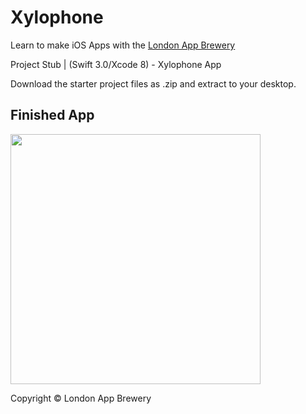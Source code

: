 # Xylophone
Learn to make iOS Apps with the [London App Brewery](http://online.londonappbrewery.com)

Project Stub | (Swift 3.0/Xcode 8) - Xylophone App

Download the starter project files as .zip and extract to your desktop. 

## Finished App
<img src="https://github.com/londonappbrewery/Images/blob/master/Xylophone.png" width="400">

Copyright © London App Brewery
